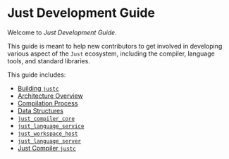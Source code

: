 # Just Development Guide

Welcome to _Just Development Guide_.

This guide is meant to help new contributors to get involved in developing various aspect of the `Just` ecosystem,
including the compiler, language tools, and standard libraries.

This guide includes:

- [Building `justc`](./)
- [Architecture Overview](./architecture-overview/README.md)
- [Compilation Process](./compilation-process/README.md)
- [Data Structures](./)
- [`just_compiler_core`](./)
- [`just_language_service`](./)
- [`just_workspace_host`](./)
- [`just_language_server`](./)
- [Just Compiler `justc`](./)
